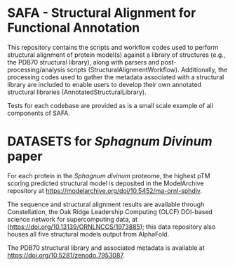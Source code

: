 # SAFA - Structural Alignment for Functional Annotation

This repository contains the scripts and workflow codes used to perform structural alignment of protein model(s) against a library of structures (e.g., the PDB70 structural library), along with parsers and post-processing/analysis scripts (StructuralAlignmentWorkflow). Additionally, the processing codes used to gather the metadata associated with a structural library are included to enable users to develop their own annotated structural libraries (AnnotatedStructuralLibrary). 
<!---
For both workflows, jupyter notebooks are included in addition to the codes to enable demonstration the steps of each workflow and visualization of results. 
-->
Tests for each codebase are provided as is a small scale example of all components of SAFA. 

# DATASETS for *Sphagnum Divinum* paper
For each protein in the *Sphagnum divinum* proteome, the highest pTM scoring predicted structural model is deposited in the ModelArchive repository at https://modelarchive.org/doi/10.5452/ma-ornl-sphdiv. 

The sequence and structural alignment results are available through Constellation, the Oak Ridge Leadership Computing (OLCF) DOI-based science network for supercomputing data, at (https://doi.org/10.13139/ORNLNCCS/1973885); this data repository also houses all five structural models output from AlphaFold. 

The PDB70 structural library and associated metadata is available at https://doi.org/10.5281/zenodo.7953087. 


